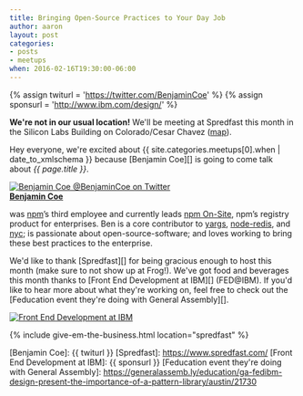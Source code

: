 ```yaml
---
title: Bringing Open-Source Practices to Your Day Job
author: aaron
layout: post
categories:
- posts
- meetups
when: 2016-02-16T19:30:00-06:00
---
```


{% assign twiturl = 'https://twitter.com/BenjaminCoe' %}
{% assign sponsurl = 'http://www.ibm.com/design/' %}

<div class="ajs-box">
  <strong>We're not in our usual location!</strong> We'll be meeting at Spredfast this month in the Silicon Labs Building on Colorado/Cesar Chavez (<a href="https://www.google.com/maps/place/200+W+Cesar+Chavez+St,+Austin,+TX+78701/@30.2642656,-97.7470567,18z/data=!3m1!4b1!4m2!3m1!1s0x8644b50602c5b57d:0x4c4d44de892b1d04">map</a>).
</div>

Hey everyone, we're excited about <x-date> {{ site.categories.meetups[0].when | date_to_xmlschema }}</x-date> because [Benjamin Coe][]<span id="expansion"></span> is going to come talk about *{{ page.title }}*.

<div class="media-object speaker-bio">
  <a href="{{ twiturl }}">
    <img alt="Benjamin Coe @BenjaminCoe on Twitter"
      src="https://avatars1.githubusercontent.com/u/194609?v=3&s=400" />
  </a>
  <div>
  <a href="{{ twiturl }}"><strong>Benjamin Coe</strong></a>

  was <a href="https://www.npmjs.com/">npm</a>’s third employee and currently leads <a href="https://www.npmjs.com/onsite">npm On-Site</a>, npm’s registry product for enterprises. Ben is a core contributor to <a href="https://www.npmjs.com/package/yargs">yargs</a>, <a href="https://github.com/NodeRedis/node_redis">node-redis</a>, and <a href="https://www.npmjs.com/package/nyc">nyc</a>; is passionate about open-source-software; and loves working to bring these best practices to the enterprise.
  </div>
</div>

We'd like to thank [Spredfast][] for being gracious enough to host this month (make sure to not show up at Frog!). We've got food and beverages this month thanks to [Front End Development at IBM][] (FED@IBM). If you'd like to hear more about what they're working on, feel free to check out the [Feducation event they're doing with General Assembly][].

<div class="sponsor-logo">
  <a href="{{ sponsurl }}">
    <img src="https://upload.wikimedia.org/wikipedia/commons/thumb/5/51/IBM_logo.svg/2000px-IBM_logo.svg.png" alt="Front End Development at IBM" />
  </a>
</div>

{% include give-em-the-business.html location="spredfast" %}

<script>
(function() {
  var expansions;

  if (!window.fetch)
    return;

  function setExpansion() {
    var expansion = expansions[Math.floor(Math.random() * expansions.length)];

    document
      .getElementById('expansion')
      .textContent = ', who works for ' + expansion + ', Inc.,';
  }

  fetch('https://cdn.rawgit.com/npm/npm-expansions/master/expansions.txt')
    .then(function(r) {
      return r.text();
    })
    .then(function(text) {
      expansions = text
        .split('\n')
        .filter(function(l) {
          return l[0] != '#' && l;
        });

      setExpansion();
      document.getElementById('expansion').onclick = setExpansion;
    });
})();
</script>

[Benjamin Coe]: {{ twiturl }}
[Spredfast]: https://www.spredfast.com/
[Front End Development at IBM]: {{ sponsurl }}
[Feducation event they're doing with General Assembly]: https://generalassemb.ly/education/ga-fedibm-design-present-the-importance-of-a-pattern-library/austin/21730
